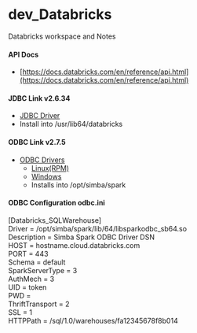# dev_Databricks
Databricks workspace and Notes

#### API Docs
- [https://docs.databricks.com/en/reference/api.html](https://docs.databricks.com/en/reference/api.html) <br/>

#### JDBC Link v2.6.34
- [JDBC Driver](https://databricks-bi-artifacts.s3.us-east-2.amazonaws.com/simbaspark-drivers/jdbc/2.6.34/DatabricksJDBC42-2.6.34.1058.zip) <br/>
- Install into /usr/lib64/databricks <br/>
  
#### ODBC Link v2.7.5
- [ODBC Drivers](https://www.databricks.com/spark/odbc-drivers-download) <br/>
  - [Linux(RPM)](https://databricks-bi-artifacts.s3.us-east-2.amazonaws.com/simbaspark-drivers/odbc/2.7.5/SimbaSparkODBC-2.7.5.1012-LinuxRPM-64bit.zip) <br/>
  - [Windows](https://databricks-bi-artifacts.s3.us-east-2.amazonaws.com/simbaspark-drivers/odbc/2.7.5/SimbaSparkODBC-2.7.5.1012-Windows-64bit.zip) <br/>
  - Installs into /opt/simba/spark <br/>

#### ODBC Configuration odbc.ini 
[Databricks_SQLWarehouse] <br/>
Driver          = /opt/simba/spark/lib/64/libsparkodbc_sb64.so <br/>
Description     = Simba Spark ODBC Driver DSN <br/>
HOST            = hostname.cloud.databricks.com <br/>
PORT            = 443 <br/>
Schema          = default <br/>
SparkServerType = 3 <br/>
AuthMech        = 3 <br/>
UID             = token <br/>
PWD             = <personal-access-token> <br/>
ThriftTransport = 2 <br/>
SSL             = 1 <br/>
HTTPPath        = /sql/1.0/warehouses/fa12345678f8b014 <br/>

